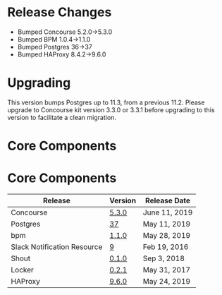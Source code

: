 # Release Changes

* Bumped Concourse 5.2.0->5.3.0
* Bumped BPM 1.0.4->1.1.0
* Bumped Postgres 36->37
* Bumped HAProxy 8.4.2->9.6.0

# Upgrading

This version bumps Postgres up to 11.3, from a previous 11.2. Please upgrade to
Concourse kit version 3.3.0 or 3.3.1 before upgrading to this version to
facilitate a clean migration.

# Core Components

# Core Components

| Release | Version | Release Date |
| ------- | ------- | ------------ | 
| Concourse | [5.3.0](https://github.com/concourse/concourse-bosh-release/releases/tag/v5.3.0) | June 11, 2019 |
| Postgres | [37](https://github.com/cloudfoundry/postgres-release/releases/tag/v37) | May 11, 2019 |
| bpm | [1.1.0](https://github.com/cloudfoundry/bpm-release/releases/tag/v1.1.0) | May 28, 2019 |
| Slack Notification Resource | [9](https://github.com/cloudfoundry-community-attic/slack-notification-resource-boshrelease/releases/tag/v9) | Feb 19, 2016 |
| Shout | [0.1.0](https://github.com/jhunt/shout-boshrelease/releases/tag/v0.1.0) | Sep 3, 2018 |
| Locker | [0.2.1](https://github.com/cloudfoundry-community/locker-boshrelease/releases/tag/v0.2.1) | May 31, 2017 |
| HAProxy | [9.6.0](https://github.com/cloudfoundry-incubator/haproxy-boshrelease/releases/tag/v9.6.0) | May 24, 2019 |

